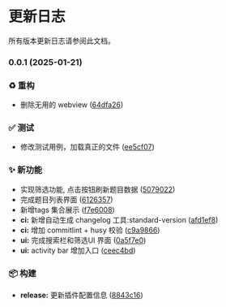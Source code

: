 # 更新日志

所有版本更新日志请参阅此文档。


### 0.0.1 (2025-01-21)


### ♻️ 重构

*  删除无用的 webview ([64dfa26](https://github.com/EvilJoker/codetrack/commit/64dfa263b70bcbd6eba4582fffdc8970157c3942))


### ✅ 测试

* 修改测试用例，加载真正的文件 ([ee5cf07](https://github.com/EvilJoker/codetrack/commit/ee5cf071fb78ebe4b195d0d277675c000ffebeba))


### ✨ 新功能

* 实现筛选功能, 点击按钮刷新题目数据 ([5079022](https://github.com/EvilJoker/codetrack/commit/50790223409f0d716f562c5769a79f979207552a))
* 完成题目列表界面 ([6126357](https://github.com/EvilJoker/codetrack/commit/6126357ccc77dc60118dc280097022e92a6e785e))
* 新增tags 集合展示 ([f7e6008](https://github.com/EvilJoker/codetrack/commit/f7e6008d54b5fbb648d279442534997edb22240f))
* **ci:** 新增自动生成 changelog 工具:standard-version ([afd1ef8](https://github.com/EvilJoker/codetrack/commit/afd1ef8af37cfbdd1c25e3968b7586c05729cd6e))
* **ci:** 增加 commitlint + husy 校验 ([c9a9866](https://github.com/EvilJoker/codetrack/commit/c9a9866d2eb7ec6c765e4aba060d42042ae6831b))
* **ui:** 完成搜索栏和筛选UI 界面 ([0a5f7e0](https://github.com/EvilJoker/codetrack/commit/0a5f7e0c2dd1427cdc8b8ed7270a7e1fa3a3899e))
* **ui:** activity bar 增加入口 ([ceec4bd](https://github.com/EvilJoker/codetrack/commit/ceec4bd52209c014b83381f7e57432a409090ba6))


### 📦 构建

* **release:** 更新插件配置信息 ([8843c16](https://github.com/EvilJoker/codetrack/commit/8843c169efe0e3257492215c42258f755201a244))
